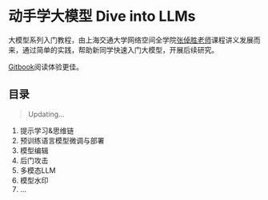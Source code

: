 # 动手学大模型 Dive into LLMs

大模型系列入门教程，由上海交通大学网络空间全学院[张倬胜老师](https://bcmi.sjtu.edu.cn/home/zhangzs/)课程讲义发展而来，通过简单的实践，帮助新同学快速入门大模型，开展后续研究。

[Gitbook](https://sjtullm.gitbook.io/dong-shou-xue-da-mo-xing/1.-ti-shi-xue-xi-si-wei-lian)阅读体验更佳。
## 目录
> Updating...

1. 提示学习&思维链
2. 预训练语言模型微调与部署
3. 模型编辑
4. 后门攻击
5. 多模态LLM
6. 模型水印
7. ...
